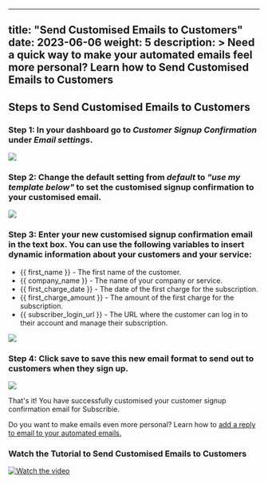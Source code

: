 
---
title: "Send Customised Emails to Customers"
date: 2023-06-06
weight: 5
description: >
  Need a quick way to make your automated emails feel more personal? Learn how to Send Customised Emails to Customers
---

## Steps to Send Customised Emails to Customers

### Step 1:  In your dashboard go to *Customer Signup Confirmation* under *Email settings*.

![](https://subscribie.co.uk/blog/content/images/size/w1000/2023/06/image-10.png)

### Step 2: Change the default setting from *default* to *"use my template below"* to set the customised signup confirmation to your customised email.

![](https://subscribie.co.uk/blog/content/images/2023/06/image-11.png)

### Step 3: Enter your new customised signup confirmation email in the text box. You can use the following variables to insert dynamic information about your customers and your service:
- {{ first_name }} - The first name of the customer.
- {{ company_name }} - The name of your company or service.
- {{ first_charge_date }} - The date of the first charge for the subscription.
- {{ first_charge_amount }} - The amount of the first charge for the subscription.
- {{ subscriber_login_url }} - The URL where the customer can log in to their account and manage their subscription.

![](https://subscribie.co.uk/blog/content/images/size/w1000/2023/06/image-12.png)

### Step 4: Click save to save this new email format to send out to customers when they sign up.

![](https://subscribie.co.uk/blog/content/images/2023/06/image-13.png)

That's it! You have successfully customised your customer signup confirmation email for Subscribie.

Do you want to make emails even more personal? Learn how to [add a reply to email to your automated emails.](https://docs.subscribie.co.uk/docs/tasks/enable-email-replies-for-your-subscription-emails/)

### Watch the Tutorial to Send Customised Emails to Customers

[![Watch the video](https://i.ytimg.com/an_webp/oelOLxEAq90/mqdefault_6s.webp?du=3000&sqp=COOi-6MG&rs=AOn4CLANcXGPTCJLASn6964-5k60Q6XF5w)](https://www.youtube.com/watch?v=oelOLxEAq90)